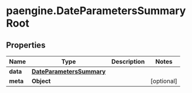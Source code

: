 # paengine.DateParametersSummaryRoot

## Properties

Name | Type | Description | Notes
------------ | ------------- | ------------- | -------------
**data** | [**DateParametersSummary**](DateParametersSummary.md) |  | 
**meta** | **Object** |  | [optional] 


